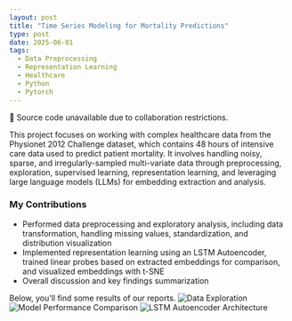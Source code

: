 ```yaml
---
layout: post
title: "Time Series Modeling for Mortality Predictions"
type: post
date: 2025-06-01
tags:
  - Data Preprocessing
  - Representation Learning
  - Healthcare
  - Python
  - Pytorch
---
```

📂 Source code unavailable due to collaboration restrictions.

This project focuses on working with complex healthcare data from the Physionet 2012 Challenge dataset, which contains 48 hours of intensive care data used to predict patient mortality. It involves handling noisy, sparse, and irregularly-sampled multi-variate data through preprocessing, exploration, supervised learning, representation learning, and leveraging large language models (LLMs) for embedding extraction and analysis.
### My Contributions

- Performed data preprocessing and exploratory analysis, including data transformation, handling missing values, standardization, and distribution visualization
- Implemented representation learning using an LSTM Autoencoder, trained linear probes based on extracted embeddings for comparison, and visualized embeddings with t-SNE
- Overall discussion and key findings summarization

Below, you'll find some results of our reports.
![Data Exploration](https://raw.githubusercontent.com/YanYang-G0001/github.io/master/img/data_exploration_time_series.png)
![Model Performance Comparison](https://raw.githubusercontent.com/YanYang-G0001/github.io/master/img/time_series_model_comp.png)
![LSTM Autoencoder Architecture](https://raw.githubusercontent.com/YanYang-G0001/github.io/master/img/autoencoder_architecture.png)






